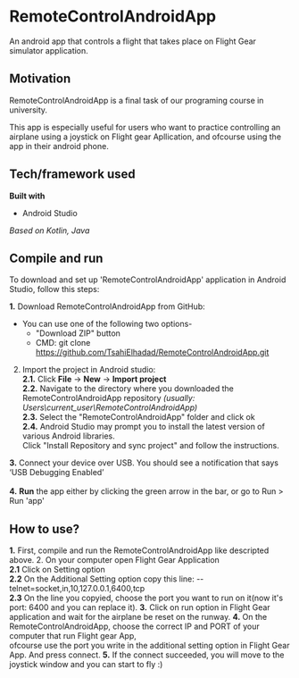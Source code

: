 # RemoteControlAndroidApp
An android app that controls a flight that takes place on Flight Gear simulator application.

## Motivation

RemoteControlAndroidApp is a final task of our programing course in university.

This app is especially useful for users who want to practice controlling an airplane using a joystick on Flight gear Apllication,
and ofcourse using the app in their android phone.

## Tech/framework used

**Built with**
* Android Studio

*Based on Kotlin, Java*

## Compile and run
To download and set up 'RemoteControlAndroidApp' application in Android Studio, follow this steps:

**1.** Download RemoteControlAndroidApp from GitHub: 
 * You can use one of the following two options- <br/>
   * "Download ZIP" button 
   * CMD: git clone https://github.com/TsahiElhadad/RemoteControlAndroidApp.git

2. Import the project in Android studio: <br/>
 **2.1.** Click **File** -> **New** -> **Import project** <br/>
 **2.2.** Navigate to the directory where you downloaded the RemoteControlAndroidApp repository *(usually: Users\current_user\RemoteControlAndroidApp)* <br/>
 **2.3.** Select the "RemoteControlAndroidApp" folder and click ok <br/>
 **2.4.** Android Studio may prompt you to install the latest version of various Android libraries. <br/>
 Click "Install Repository and sync project" and follow the instructions.

**3.** Connect your device over USB. You should see a notification that says ‘USB Debugging Enabled’ <br/> <br/>
**4.** **Run** the app either by clicking the green arrow in the bar, or go to Run > Run 'app' <br/>

## How to use?

**1.** First, compile and run the RemoteControlAndroidApp like descripted above.
2. On your computer open Flight Gear Application <br/>
  **2.1** Click on Setting option <br/>
  **2.2** On the Additional Setting option copy this line: --telnet=socket,in,10,127.0.0.1,6400,tcp <br/>
  **2.3** On the line you copyied, choose the port you want to run on it(now it's port: 6400 and you can replace it).
**3.** Click on run option in Flight Gear application and wait for the airplane be reset on the runway.
**4.** On the RemoteControlAndroidApp, choose the correct IP and PORT of your computer that run Flight gear App, <br/>
       ofcourse use the port you write in the additional setting option in Flight Gear App.
       And press connect.
**5.** If the connect succeeded, you will move to the joystick window and you can start to fly :)


